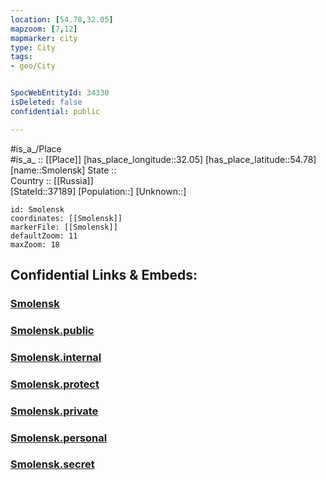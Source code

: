```yaml
---
location: [54.78,32.05] 
mapzoom: [7,12] 
mapmarker: city 
type: City
tags:
- geo/City


SpocWebEntityId: 34330
isDeleted: false
confidential: public

---
```

#is_a_/Place  
#is_a_ :: [[Place]] 
[has_place_longitude::32.05] 
[has_place_latitude::54.78] 
[name::Smolensk] 
State ::  
Country :: [[Russia]]  
[StateId::37189] 
[Population::] 
[Unknown::] 


```leaflet
id: Smolensk
coordinates: [[Smolensk]] 
markerFile: [[Smolensk]] 
defaultZoom: 11 
maxZoom: 18
```


## Confidential Links & Embeds: 

### [Smolensk](/_Standards/Earth/Continent/Europe/Europe~East/Russia/Russia~Central/Smolensk_Oblast/City/Smolensk.md) 

### [Smolensk.public](/_public/Earth/Continent/Europe/Europe~East/Russia/Russia~Central/Smolensk_Oblast/City/Smolensk.public.md) 

### [Smolensk.internal](/_internal/Earth/Continent/Europe/Europe~East/Russia/Russia~Central/Smolensk_Oblast/City/Smolensk.internal.md) 

### [Smolensk.protect](/_protect/Earth/Continent/Europe/Europe~East/Russia/Russia~Central/Smolensk_Oblast/City/Smolensk.protect.md) 

### [Smolensk.private](/_private/Earth/Continent/Europe/Europe~East/Russia/Russia~Central/Smolensk_Oblast/City/Smolensk.private.md) 

### [Smolensk.personal](/_personal/Earth/Continent/Europe/Europe~East/Russia/Russia~Central/Smolensk_Oblast/City/Smolensk.personal.md) 

### [Smolensk.secret](/_secret/Earth/Continent/Europe/Europe~East/Russia/Russia~Central/Smolensk_Oblast/City/Smolensk.secret.md)

